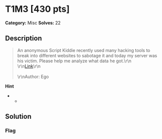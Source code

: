 # T1M3 [430 pts]

**Category:** Misc
**Solves:** 22

## Description
>An anonymous Script Kiddie recently used many hacking tools to break into different websites to sabotage it and today my server was his victim. Please help me analyze what data he got.\r\n<br>\r\n[Link](https://drive.google.com/file/d/1wGqihiDmn68ZFoGKTGkqi2sEd0LA20tS/view)\r\n<br><br>\r\nAuthor: Ego

**Hint**
* -

## Solution

### Flag

